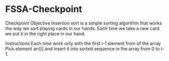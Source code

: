 # FSSA-Checkpoint

Checkpoint Objective
Insertion sort is a simple sorting algorithm that works the way we sort playing cards in our hands. Each time we take a new card we put it in the right place in our hand. 

Instructions
Each time work only with the first i-1 element from of the array
Pick element arr[i] and insert it into sorted sequence in the array from 0 to i-1.
